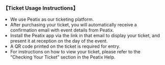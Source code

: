 ### 【Ticket Usage Instructions】

- We use Peatix as our ticketing platform.
- After purchasing your ticket, you will automatically receive a confirmation email with event details from Peatix.
- Install the Peatix app via the link in that email to display your ticket, and present it at reception on the day of the event.
- A QR code printed on the ticket is required for entry.  
- For instructions on how to view your ticket, please refer to the “Checking Your Ticket” section in the Peatix Help.
